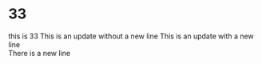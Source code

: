 # 33
this is 33
This is an update without a new line
This is an update with a new line\
There is a new line

